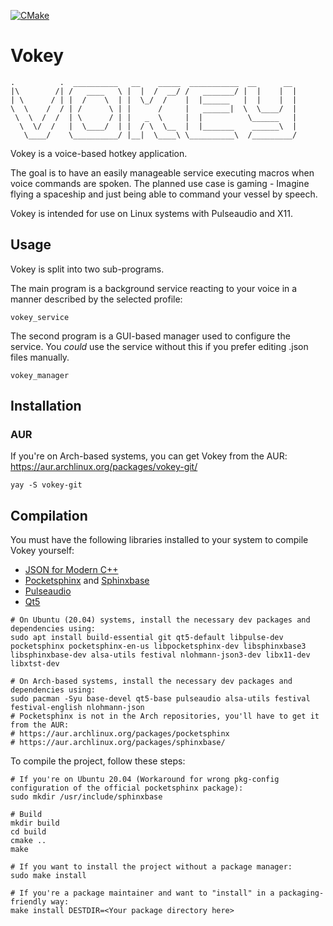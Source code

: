 [![CMake](https://github.com/nalquas/vokey/actions/workflows/cmake.yml/badge.svg?branch=master)](https://github.com/nalquas/vokey/actions/workflows/cmake.yml)
# Vokey
```
.          .  __________   __    _____  ___________  __      __
|\        /| /   ____   \ |  |  /  __/ /   _______/ |  |    |  |
| \      / | |  /    \  | |  \_/  /    |  |______   |  |    |  |
\  \    /  / | /      \ | |      /     |   ______|  \  \____/  |
 \  \  /  /  | \      / | |   _  \     |  |          \______   |
  \  \/  /   |  \____/  | |  / \  \__  |  |_______    ______\  |
   \____/    \__________/ |__|  \____\ \__________\  /_________/
```
Vokey is a voice-based hotkey application.

The goal is to have an easily manageable service executing macros when voice commands are spoken.
The planned use case is gaming - Imagine flying a spaceship and just being able to command your vessel by speech.

Vokey is intended for use on Linux systems with Pulseaudio and X11.

## Usage
Vokey is split into two sub-programs.

The main program is a background service reacting to your voice in a manner described by the selected profile:

```
vokey_service
```

The second program is a GUI-based manager used to configure the service.
You *could* use the service without this if you prefer editing .json files manually.

```
vokey_manager
```

## Installation
### AUR
If you're on Arch-based systems, you can get Vokey from the AUR:
https://aur.archlinux.org/packages/vokey-git/
```
yay -S vokey-git
```

## Compilation
You must have the following libraries installed to your system to compile Vokey yourself:

- [JSON for Modern C++](https://github.com/nlohmann/json)
- [Pocketsphinx](https://github.com/cmusphinx/pocketsphinx) and [Sphinxbase](https://github.com/cmusphinx/sphinxbase)
- [Pulseaudio](https://www.freedesktop.org/wiki/Software/PulseAudio/)
- [Qt5](https://www.qt.io/download-open-source)

```
# On Ubuntu (20.04) systems, install the necessary dev packages and dependencies using:
sudo apt install build-essential git qt5-default libpulse-dev pocketsphinx pocketsphinx-en-us libpocketsphinx-dev libsphinxbase3 libsphinxbase-dev alsa-utils festival nlohmann-json3-dev libx11-dev libxtst-dev

# On Arch-based systems, install the necessary dev packages and dependencies using:
sudo pacman -Syu base-devel qt5-base pulseaudio alsa-utils festival festival-english nlohmann-json
# Pocketsphinx is not in the Arch repositories, you'll have to get it from the AUR:
# https://aur.archlinux.org/packages/pocketsphinx
# https://aur.archlinux.org/packages/sphinxbase/
```

To compile the project, follow these steps:

```
# If you're on Ubuntu 20.04 (Workaround for wrong pkg-config configuration of the official pocketsphinx package):
sudo mkdir /usr/include/sphinxbase

# Build
mkdir build
cd build
cmake ..
make

# If you want to install the project without a package manager:
sudo make install

# If you're a package maintainer and want to "install" in a packaging-friendly way:
make install DESTDIR=<Your package directory here>
```
